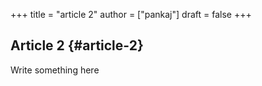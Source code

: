 +++
title = "article 2"
author = ["pankaj"]
draft = false
+++

## Article 2 {#article-2}

Write something here
